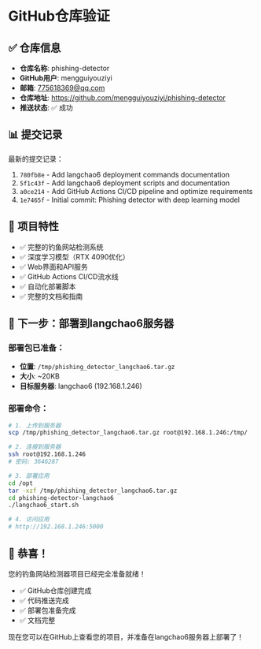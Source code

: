 # GitHub仓库验证

## ✅ 仓库信息
- **仓库名称**: phishing-detector
- **GitHub用户**: mengguiyouziyi
- **邮箱**: 775618369@qq.com
- **仓库地址**: https://github.com/mengguiyouziyi/phishing-detector
- **推送状态**: ✅ 成功

## 📊 提交记录
最新的提交记录：
1. `780fb8e` - Add langchao6 deployment commands documentation
2. `5f1c43f` - Add langchao6 deployment scripts and documentation
3. `a0ce214` - Add GitHub Actions CI/CD pipeline and optimize requirements
4. `1e7465f` - Initial commit: Phishing detector with deep learning model

## 🚀 项目特性
- ✅ 完整的钓鱼网站检测系统
- ✅ 深度学习模型（RTX 4090优化）
- ✅ Web界面和API服务
- ✅ GitHub Actions CI/CD流水线
- ✅ 自动化部署脚本
- ✅ 完整的文档和指南

## 🎯 下一步：部署到langchao6服务器

### 部署包已准备：
- **位置**: `/tmp/phishing_detector_langchao6.tar.gz`
- **大小**: ~20KB
- **目标服务器**: langchao6 (192.168.1.246)

### 部署命令：
```bash
# 1. 上传到服务器
scp /tmp/phishing_detector_langchao6.tar.gz root@192.168.1.246:/tmp/

# 2. 连接到服务器
ssh root@192.168.1.246
# 密码: 3646287

# 3. 部署应用
cd /opt
tar -xzf /tmp/phishing_detector_langchao6.tar.gz
cd phishing-detector-langchao6
./langchao6_start.sh

# 4. 访问应用
# http://192.168.1.246:5000
```

## 🎉 恭喜！
您的钓鱼网站检测器项目已经完全准备就绪！
- ✅ GitHub仓库创建完成
- ✅ 代码推送完成
- ✅ 部署包准备完成
- ✅ 文档完整

现在您可以在GitHub上查看您的项目，并准备在langchao6服务器上部署了！